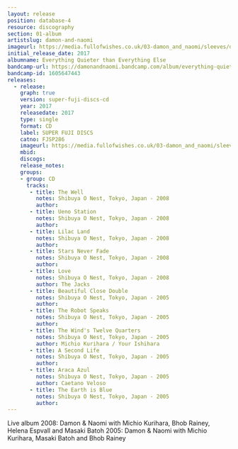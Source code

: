 ```yaml
---
layout: release
position: database-4
resource: discography
section: 01-album
artistslug: damon-and-naomi
imageurl: https://media.fullofwishes.co.uk/03-damon_and_naomi/sleeves/damon-and-naomi-everything-quieter-than-everything-else.jpg
initial_release_date: 2017
albumname: Everything Quieter than Everything Else
bandcamp-url: https://damonandnaomi.bandcamp.com/album/everything-quieter-than-everything-else-live-in-japan
bandcamp-id: 1605647443
releases:
  - release:
    graph: true
    version: super-fuji-discs-cd
    year: 2017
    releasedate: 2017
    type: single
    format: CD
    label: SUPER FUJI DISCS
    catno: FJSP286
    imageurl: https://media.fullofwishes.co.uk/03-damon_and_naomi/sleeves/damon-and-naomi-everything-quieter-than-everything-else.jpg
    mbid:
    discogs:
    release_notes:
    groups:
    - group: CD
      tracks:
       - title: The Well
         notes: Shibuya O Nest, Tokyo, Japan - 2008
         author:
       - title: Ueno Station
         notes: Shibuya O Nest, Tokyo, Japan - 2008
         author:
       - title: Lilac Land
         notes: Shibuya O Nest, Tokyo, Japan - 2008
         author:
       - title: Stars Never Fade
         notes: Shibuya O Nest, Tokyo, Japan - 2008
         author:
       - title: Love
         notes: Shibuya O Nest, Tokyo, Japan - 2008
         author: The Jacks
       - title: Beautiful Close Double
         notes: Shibuya O Nest, Tokyo, Japan - 2005
         author:
       - title: The Robot Speaks
         notes: Shibuya O Nest, Tokyo, Japan - 2005
         author:
       - title: The Wind's Twelve Quarters
         notes: Shibuya O Nest, Tokyo, Japan - 2005
         author: Michio Kurihara / Your Ishihara
       - title: A Second Life
         notes: Shibuya O Nest, Tokyo, Japan - 2005
         author:
       - title: Araca Azul
         notes: Shibuya O Nest, Tokyo, Japan - 2005
         author: Caetano Veloso
       - title: The Earth is Blue
         notes: Shibuya O Nest, Tokyo, Japan - 2005
         author:
---
```

Live album
2008: Damon & Naomi with Michio Kurihara, Bhob Rainey, Helena Espvall and Masaki Batoh
2005: Damon & Naomi with Michio Kurihara, Masaki Batoh and Bhob Rainey
